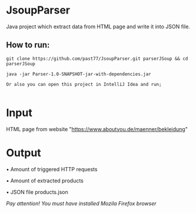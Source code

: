 # JsoupParser

Java project which extract data from HTML page and write it into JSON file.

## How to run:
```
git clone https://github.com/past77/JsoupParser.git parserJSoup && cd parserJSoup

java -jar Parser-1.0-SNAPSHOT-jar-with-dependencies.jar 

Or also you can open this project in IntelliJ Idea and run;


```

# Input

HTML page from website "https://www.aboutyou.de/maenner/bekleidung"

# Output

• Amount of triggered HTTP requests <br>

• Amount of extracted products  <br>

• JSON file products.json <br>

*Pay attention! You must have installed Mozila Firefox browser*
